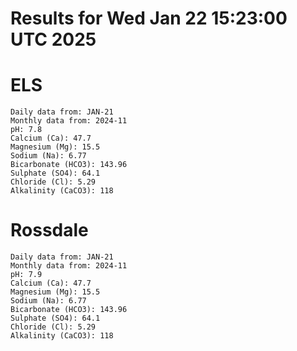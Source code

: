 # Results for Wed Jan 22 15:23:00 UTC 2025
# ELS
```
Daily data from: JAN-21
Monthly data from: 2024-11
pH: 7.8
Calcium (Ca): 47.7
Magnesium (Mg): 15.5
Sodium (Na): 6.77
Bicarbonate (HCO3): 143.96
Sulphate (SO4): 64.1
Chloride (Cl): 5.29
Alkalinity (CaCO3): 118
```
# Rossdale
```
Daily data from: JAN-21
Monthly data from: 2024-11
pH: 7.9
Calcium (Ca): 47.7
Magnesium (Mg): 15.5
Sodium (Na): 6.77
Bicarbonate (HCO3): 143.96
Sulphate (SO4): 64.1
Chloride (Cl): 5.29
Alkalinity (CaCO3): 118
```
